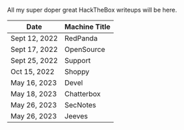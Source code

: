 All my super doper great HackTheBox writeups will be here.

Date	 	 | Machine Title
-------------|------------------------
Sept 12, 2022| RedPanda
Sept 17, 2022| OpenSource
Sept 25, 2022| Support
Oct 15, 2022 | Shoppy
May 16, 2023 | Devel
May 18, 2023 | Chatterbox
May 26, 2023 | SecNotes
May 26, 2023 | Jeeves